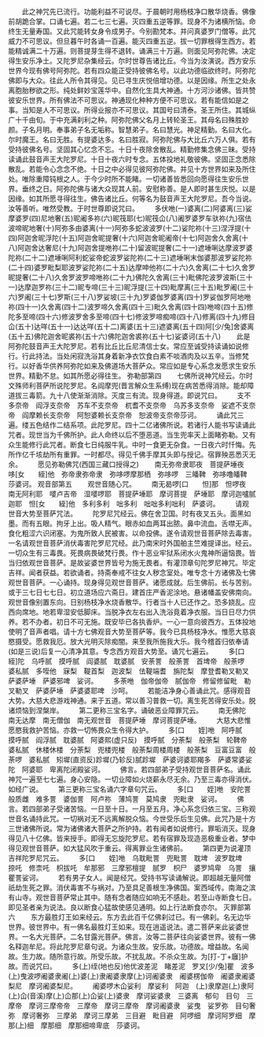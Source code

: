 <!-- { "loadSidebar": true } -->
　　此之神咒先已流行。功能利益不可说尽。于晨朝时用杨枝净口散华烧香。佛像前胡跪合掌。口诵七遍。若二七三七遍。灭四重五逆等罪。现身不为诸横所恼。命终生无量寿国。又此咒能转女身令成男子。今别勘梵本。并问真婆罗门僧等。此咒威力不可思议。但旦暮午时各诵一百遍。能灭四重五逆。拔一切罪根得生西方。若能精诚满二十万遍。则菩提芽生得不退转。诵满三十万遍。则面见阿弥陀佛。决定得生安乐净土。又陀罗尼杂集经云。尔时世尊告诸比丘。今当为汝演说。西方安乐世界今现有佛号阿弥陀。若有四众能正受持彼佛名号。以此功德临欲终时。阿弥陀佛即与大众。往此人所令其得见。见已寻生庆悦倍增功德。以是因缘。所生之处永离胞胎秽欲之形。纯处鲜妙宝莲华中。自然化生具大神通。十方河沙诸佛。皆共赞彼安乐世界。所有佛法不可思议。神通现化种种方便不可思议。若有能信如是之事。当知是人不可思议。所得业报亦不可思议。其国号曰清泰。圣王所住。其城纵广十千由旬。于中充满刹利之种。阿弥陀佛父名月上转轮圣王。其母名曰殊胜妙颜。子名月明。奉事弟子名无垢称。智慧弟子。名曰慧光。神足精勤。名曰大化。尔时魔王。名曰无胜。有提婆达多。名曰胜寂。阿弥陀佛与大比丘六万人俱。若有受持彼佛名号。坚固其心忆念不忘。十日十夜除舍散乱。精勤修集念佛三昧。受持读诵此鼓音声王大陀罗尼。十日十夜六时专念。五体投地礼敬彼佛。坚固正念悉除散乱。若能令心念念不绝。十日之中必得见彼阿弥陀佛。并见十方世界如来及所住处。唯除重障钝根之人。于今少时所不能睹。一切诸善皆悉回向愿得往生安乐世界。垂终之日。阿弥陀佛与诸大众现其人前。安慰称善。是人即时甚生庆悦。以是因缘。如其所愿寻得往生。佛告诸比丘。何等名为鼓音声王大陀罗尼。吾今当说。汝等善听。唯然受教。于时世尊即说咒曰。
　　多伏咃(一)婆离(二)阿婆离(三)娑摩婆罗(四)尼地奢(五)昵阇多祢(六)昵筏耶(七)昵筏仚(八)阇罗婆罗车驮祢(九)宿佉波啼昵地奢(十)阿弥多由婆离(十一)阿弥多蛇波波罗(十二)娑陀祢(十三)涅浮提(十四)阿迦舍昵浮陀(十五)阿迦舍昵提奢(十六)阿迦舍昵阇帝(十七)阿迦舍久舍离(十八)阿迦舍达奢尼(十九)阿迦舍提咃祢(二十)留波昵提奢(二十一)遮埵唎达摩波罗婆陀祢(二十二)遮埵唎阿利蛇娑帝蛇波罗娑陀祢(二十三)遮埵唎末伽婆那波罗娑陀祢(二十四)婆罗毗梨耶波罗娑陀祢(二十五)达摩呻他祢(二十六)久舍离(二十七)久舍罗昵提奢(二十八)久舍罗波罗啼咃祢(二十九)佛陀久舍离(三十)毗佛陀波罗波斯(三十一)达摩迦罗祢(三十二)昵专啼(三十三)昵浮提(三十四)毗摩离(三十五)毗罗阇(三十六)罗阇(三十七)罗斯(三十八)罗娑坡(三十九)罗婆伽罗婆离(四十)罗娑伽罗阿地咃祢(四十一)久舍离(四十二)波罗啼久舍离(四十三)毗久舍离(四十四)咃啼(四十五)修陀多至啼(四十六)修波罗舍多至啼(四十七)修波罗啼痴啼(四十八)修离(四十九)修目仚(五十)达咩(五十一)达达咩(五十二)离婆(五十三)遮婆离(五十四)阿[少/兔]舍婆离(五十五)佛陀迦舍昵裘祢(五十六)佛陀迦舍裘祢(五十七)娑婆诃(五十八)
　　此是阿弥陀鼓音声王大陀罗尼。若有比丘比丘尼清信士女。常应至诚受持读诵如说修行。行此持法。当处闲寂洗浴其身着新净衣饮食白素不啖酒肉及以五辛。当修梵行。以好香华供养阿弥陀如来及佛道场大菩萨众。常应如是专心系念发愿求生安乐世界。精勤不怠。如其所愿必得往生。
弥勒部第四
　　七佛所说神咒经云。尔时文殊师利菩萨所说陀罗尼。名阎摩兜(晋言解众生系缚)现在病苦悉得消除。能却障道拔三毒箭。九十八使渐渐消除。灭度三有流。现身得道。即说咒曰。
　　支不多奈帝　阎浮支奈帝　苏车不支奈帝　杌耆不支奈帝　乌苏多支奈帝　娑遮不支奈帝　阎摩赖长支奈帝　阿恕婆赖长支奈帝　恕波帝支奈帝莎诃。
　　诵此咒三遍。缕五色结作二结系项。此陀罗尼。四十二亿诸佛所说。若诸行人能书写读诵此咒者。现世当为千佛所护。此人命终以后不堕恶道。当生兜率天上面睹弥勒。又有众生能修行此咒者。断食七日纯服牛乳。中时一食更无杂食。一日夜六时忏悔。先所作亿千垓劫所有重罪。一时都尽。得见千佛手摩其头即与授记。宿罪殃恶悉灭无余。
　　愿见弥勒佛咒(西国三藏口授得之)
　　南无弥帝隶耶夜　菩提萨埵夜　哆[女　　絰]他　弥帝隶弥帝隶　弥哆啰摩那栖　弥哆啰　三皤鞞　弥哆噜皤鞞　莎婆诃。
观音部第五
　　观世音随心咒。
　　南无曷啰[口　　怛]那　怛啰夜　南无阿利耶　嘙卢吉帝　湿嘙啰耶　菩提萨埵耶　摩诃菩提　萨埵耶　摩诃迦嚧腻迦耶　怛[女　　絰]他　多利多利　咄多利　咄咄多利咄利　萨婆诃。
　　请观世音大势至菩萨咒法。
　　陀罗尼咒经云。佛在舍卫国。时有夜叉五头。面黑如墨。而有五眼。拘牙上出。吸人精气。眼赤如血两耳出脓。鼻中流血。舌噤无声。食化粗涩六识闭塞。为鬼所致人民被害。以命投佛。遂令请观世音菩萨除去毒害。一名请观世音菩萨消伏毒害陀罗尼咒经。此乃南宋时外国舶主竺难提译出。经云。一切众生有三毒畏。死畏病畏破梵行畏。作十恶业牢狱系闭水火鬼神所逼恼畏。皆当归依观世音菩萨。是故娑婆世界皆号为施无畏者。有灌顶章句陀罗尼神咒。毕定吉祥。闻者获益。若欲诵者。持斋奉戒不往女人秽念室处。唯专念十方诸佛及七佛观世音菩萨。一心诵持。现身得见观世音菩萨。诸愿成就。后生佛前。长与苦别。或于三七日七七日。初立道场应六斋日。建首庄严香泥涂地。悬诸幡盖安佛南向。观世音像别置东向。日别杨枝净水烧香散华。行者当十人已还作之。恐多娆乱。应西向席地。地若卑湿安低脚床。当脱净衣左右出入洗浴竟着净衣服。当日日尽力供养。若不办者。初日不可无施。既安毕已各执香炉。一心一意向彼西方。五体投地使明了音声者唱。请十方七佛观音大势至菩萨等。我今已具杨枝净水。惟愿大慈哀愍摄受。愿救我厄。放大光明灭除痴闇。来至我所施我大乐。我今稽首归依奉请(如是三说)后复一心清净其意。专念西方观音大势至。诵咒七遍云。
　　多[口　　絰]陀　乌呼腻　摸呼腻　阎婆腻　耽婆腻　安荼詈　般荼詈　首埤帝　般荼啰　婆私腻　多咥他　寐梨　鞮首梨　迦波梨　佉鞮端耆　旃陀梨　摩登耆勒叉勒叉　萨婆萨埵　萨婆邪啤　娑诃。
　　多荼咃　伽帝伽帝　腻伽帝　修留修留毗　勒叉勒叉　萨婆萨埵　萨婆婆耶啤　沙呵。
　　若能洁净身心善诵此咒。感得观音大势。大慈大悲游戏神通。来于五道。常以善习普救一切。离生死苦得安乐处。脱诸烦恼到涅槃岸。
　　第二更称三宝名字。诵破恶业障罪咒云。
　　南无佛陀　南无达摩　南无僧伽　南无观世音　菩提萨埵　摩诃菩提萨埵。
　　大慈大悲惟愿愍我救护苦恼。亦救一切怖畏众生令得大护。
　　多[口　　姪]咃　阿呼腻　摸呼腻　阎浮腻　耽婆腻　阿婆熙(虚只反)　摸呼腻　分荼梨　般荼梨　轮鞞帝　婆私腻　休楼休楼　分荼梨　兜楼兜楼　般荼梨周楼周楼　般荼梨　豆富豆富　般荼啰　婆私腻　矧墀(直资反)跈墀(乃轸反)腻跈墀　萨婆诃婆耶羯多　萨婆常婆娑陀　阿婆耶　卑离陀闭殿娑诃。
　　佛言。若四部弟子受持观世音菩萨名。诵此神咒一遍至七七遍。身心安隐。一切业障如火烧薪永尽无余。乃至三毒亦得消伏。如经广说。
　　第三更称三宝名诵六字章句咒云。
　　多[口　　姪]咃　安陀詈　般质雌　难多詈　婆伽詈　阿卢祢　薄鸠詈　莫鸠隶　兜毗隶　娑诃。
　　佛言。若四部弟子受诸苦恼。一日至十日。一月至五月。净心系念归依三宝。三称观世音名诵持此咒。一切祸对无不远离解脱众恼。今世受乐后生见佛。此咒乃是十方三世诸佛所说。常为诸佛诸大菩萨之所护持。若有闻者如说修行。罪垢消灭。现身得见八十亿佛。皆来授手。即得无忘旋陀罗尼。若有宿罪及现造恶极重业者。梦中得见观世音菩萨。如大猛风吹于重云。得离罪业生诸佛前。
　　第四更为说灌顶吉祥陀罗尼咒云。
　　多[口　　姪]咃　乌耽毗詈　兜毗詈　耽埤　波罗耽埤　捺吒　修柰吒　枳拔吒　牟那邪　三摩邪檀提　腻罗　枳尸　婆罗鸠卑　乌詈　攘瞿詈娑诃。
　　若有男子女人。闻是经咒。受持书写读诵解说。即超越无量阿僧祇劫生死之罪。消伏毒害不与祸对。乃至具足善根生净佛国。案西域传。南海之滨有山寺。观世音菩萨常止其中。随有念者随应如响无不感赴。若至山寺断食七日。即见圣者亲为说法。良以断食心猛故使感见通明。如上行法断食亦尔。
灭罪部第六
　　东方最胜灯王如来经云。东方去此百千亿佛刹过已。有一佛刹。名无边华世界。彼世界中。有一佛名最胜灯王如来。现在逍遥说法。遣二菩萨来此娑婆世界。一名大光菩萨。二名甘露光菩萨。佛言。汝等二菩萨往向娑婆世界。彼有一佛名释迦牟尼。将此陀罗尼章句说。为诸众生故。安乐故。功德故。增益故。名闻故。生力故。随所意行故。所受乐故。不扰乱故。不杀众生故。为[打-丁+廱]护故。而说咒曰。
　　多(上)绖(地也反)他优波差泥　睹差泥　罗叉[少/兔]瞿　波多(上)曳波啰阇婆隶阇(上)婆(上)隶阇婆隶摩(上)诃阇婆隶　阇婆楞伽帝　阇婆隶阇婆梨尼　摩诃阇婆梨尼。
　　阇婆啰木仚娑利　摩娑利　阿迦　(上)隶摩迦(上)隶阿(上)仚(音溪)摩(上)仚那(上)仚娑(上)婆隶　摩诃娑婆隶　三婆离　郁句　目句　三摩帝　摩诃三摩帝帝　三摩帝　摩诃三摩帝　摩诃阇婆隶　娑曳　娑罗弥　目句奢弥　摩诃奢弥　三摩弟　摩诃三摩弟　三目避　毗目避　阿啰细　摩诃阿罗细　摩那(上)细　摩那细　摩那细啼卑底　莎婆诃。
